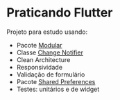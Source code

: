 # Praticando Flutter

Projeto para estudo usando:

- Pacote [Modular](https://pub.dev/packages/flutter_modular)
- Classe [Change Notifier](https://api.flutter.dev/flutter/foundation/ChangeNotifier-class.html)
- Clean Architecture
- Responsividade
- Validação de formulário
- Pacote [Shared Preferences](https://pub.dev/packages/shared_preferences)
- Testes: unitários e de widget
